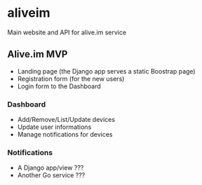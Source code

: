 # aliveim
Main website and API for alive.im service

## Alive.im MVP

* Landing page (the Django app serves a static Boostrap page)
* Registration form (for the new users)
* Login form to the Dashboard

### Dashboard
* Add/Remove/List/Update devices
* Update user informations
* Manage notifications for devices

### Notifications
* A Django app/view ???
* Another Go service ???
